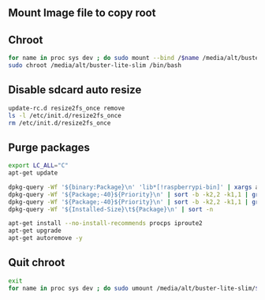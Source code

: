 ## Mount Image file to copy root

## Chroot 
```bash
for name in proc sys dev ; do sudo mount --bind /$name /media/alt/buster-lite-slim/$name; done
sudo chroot /media/alt/buster-lite-slim /bin/bash
```

## Disable sdcard auto resize
```bash
update-rc.d resize2fs_once remove
ls -l /etc/init.d/resize2fs_once
rm /etc/init.d/resize2fs_once
```

## Purge packages
```bash
export LC_ALL="C"
apt-get update

dpkg-query -Wf '${binary:Package}\n' 'lib*[!raspberrypi-bin]' | xargs apt-mark auto
dpkg-query -Wf '${Package;-40}${Priority}\n' | sort -b -k2,2 -k1,1 | grep optional | awk '{print $1}' | xargs -I {} apt purge -y "{}"
dpkg-query -Wf '${Package;-40}${Priority}\n' | sort -b -k2,2 -k1,1 | grep extra | awk '{print $1}' | xargs -I {} apt purge -y "{}"
dpkg-query -Wf '${Installed-Size}\t${Package}\n' | sort -n

apt-get install --no-install-recommends procps iproute2
apt-get upgrade
apt-get autoremove -y
```

## Quit chroot
```bash
exit
for name in proc sys dev ; do sudo umount /media/alt/buster-lite-slim/$name; done
```
